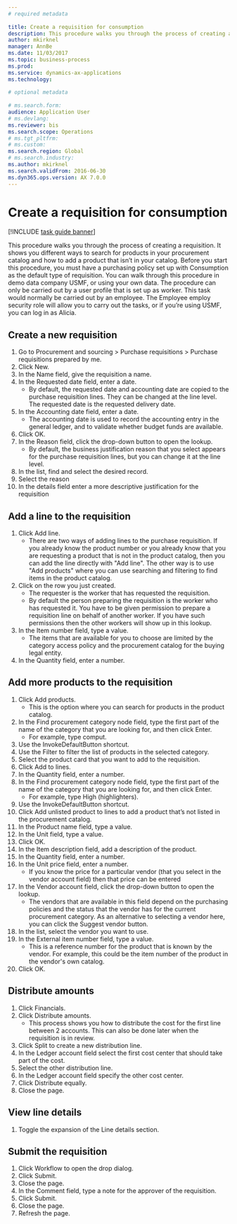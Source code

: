 ```yaml
--- 
# required metadata 
 
title: Create a requisition for consumption
description: This procedure walks you through the process of creating a requisition. 
author: mkirknel
manager: AnnBe 
ms.date: 11/03/2017
ms.topic: business-process 
ms.prod:  
ms.service: dynamics-ax-applications 
ms.technology:  
 
# optional metadata 
 
# ms.search.form:   
audience: Application User 
# ms.devlang:  
ms.reviewer: bis
ms.search.scope: Operations 
# ms.tgt_pltfrm:  
# ms.custom:  
ms.search.region: Global
# ms.search.industry: 
ms.author: mkirknel
ms.search.validFrom: 2016-06-30 
ms.dyn365.ops.version: AX 7.0.0 
---
```

# Create a requisition for consumption

[!INCLUDE [task guide banner](../../includes/task-guide-banner.md)]

This procedure walks you through the process of creating a requisition. It shows you different ways to search for products in your procurement catalog and how to add a product that isn’t in your catalog. Before you start this procedure, you must have a purchasing policy set up with Consumption as the default type of requisition. You can walk through this procedure in demo data company USMF, or using your own data. The procedure can only be carried out by a user profile that is set up as worker.  This task would normally be carried out by an employee. The Employee employ security role will allow you to carry out the tasks, or if you’re using USMF, you can log in as Alicia.


## Create a new requisition
1. Go to Procurement and sourcing > Purchase requisitions > Purchase requisitions prepared by me.
2. Click New.
3. In the Name field, give the requisition a name.
4. In the Requested date field, enter a date.
    * By default, the requested date and accounting date are copied to the purchase requisition lines. They can be changed at the line level. The requested date is the requested delivery date.  
5. In the Accounting date field, enter a date.
    * The accounting date is used to record the accounting entry in the general ledger, and to validate whether budget funds are available.  
6. Click OK.
7. In the Reason field, click the drop-down button to open the lookup.
    * By default, the business justification reason that you select appears for the purchase requisition lines, but you can change it at the line level.    
8. In the list, find and select the desired record.
9. Select the reason
10. In the details field enter a more descriptive justification for the requisition

## Add a line to the requisition
1. Click Add line.
    * There are two ways of adding lines to the purchase requisition. If you already know the product number or you already  know that you are requesting a product that is not in the product catalog, then you can add the line directly with "Add line". The other way is to use "Add products" where you can use searching and filtering to find items in the product catalog.    
2. Click on the row you just created.
    * The requester is the worker that has requested the requisition.   
    * By default the person preparing the requisition is the worker who has requested it. You have to be given permission to prepare a requisition line on behalf of another worker. If you have such permissions then the other workers will show up in this lookup.  
3. In the Item number field, type a value.
    * The items that are available for you to choose are limited by the category access policy and the procurement catalog for the buying legal entity.   
4. In the Quantity field, enter a number.

## Add more products to the requisition
1. Click Add products.
    * This is the option where you can search for products in the product catalog.    
2. In the Find procurement category node field, type the first part of the name of the category that you are looking for, and then click Enter.
    * For example, type comput.  
3. Use the InvokeDefaultButton shortcut.
4. Use the Filter to filter the list of products in the selected category.
5. Select the product card that you want to add to the requisition.
6. Click Add to lines.
7. In the Quantity field, enter a number.
8. In the Find procurement category node field, type the first part of the name of the category that you are looking for, and then click Enter.
    * For example, type High (highlighters).  
9. Use the InvokeDefaultButton shortcut.
10. Click Add unlisted product to lines to add a product that’s not listed in the procurement catalog.
11. In the Product name field, type a value.
12. In the Unit field, type a value.
13. Click OK.
14. In the Item description field, add a description of the product.
15. In the Quantity field, enter a number.
16. In the Unit price field, enter a number.
    * If you know the price for a particular vendor (that you select in the vendor account field) then that price can be entered   
17. In the Vendor account field, click the drop-down button to open the lookup.
    * The vendors that are available in this field depend on the purchasing policies and the status that the vendor has for the current procurement category. As an alternative to selecting a vendor here, you can click the Suggest vendor button.    
18. In the list, select the vendor you want to use.
19. In the External item number field, type a value.
    * This is a reference number for the product that is known by the vendor. For example, this could be the item number of the product in the vendor's own catalog.  
20. Click OK.

## Distribute amounts
1. Click Financials.
2. Click Distribute amounts.
    * This process shows you how to distribute the cost for the first line between 2 accounts. This can also be done later when the requisition is in review.  
3. Click Split to create a new distribution line.
4. In the Ledger account field select the first cost center that should take part of the cost.
5. Select the other distribution line.
6. In the Ledger account field specify the other cost center.
7. Click Distribute equally.
8. Close the page.

## View line details
1. Toggle the expansion of the Line details section.

## Submit the requisition
1. Click Workflow to open the drop dialog.
2. Click Submit.
3. Close the page.
4. In the Comment field, type a note for the approver of the requisition.
5. Click Submit.
6. Close the page.
7. Refresh the page.

